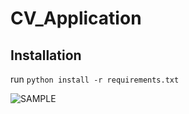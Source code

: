 # CV_Application

## Installation
run `python install -r requirements.txt`

![SAMPLE](https://user-images.githubusercontent.com/77248324/113494620-16543a00-94a7-11eb-940d-16fa767c3974.jpg)
